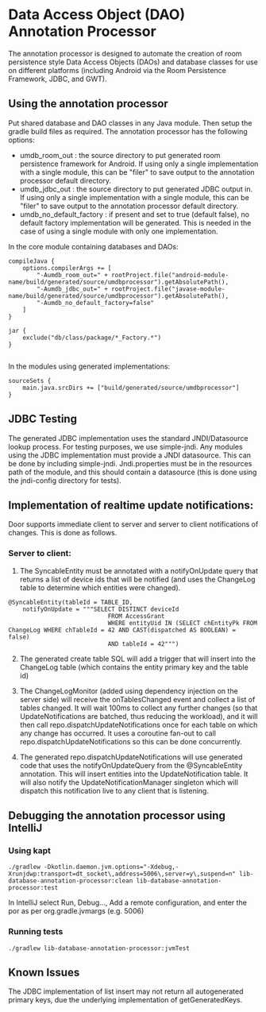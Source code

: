 # Data Access Object (DAO) Annotation Processor

The annotation processor is designed to automate the creation of room persistence
style Data Access Objects (DAOs) and database classes for use on different platforms
(including Android via the Room Persistence Framework, JDBC, and GWT).

## Using the annotation processor
Put shared database and DAO classes in any Java module. Then setup the
gradle build files as required. The annotation processor has the following
options:
* umdb_room_out : the source directory to put generated room persistence
framework for Android. If using only a single implementation with a single
module, this can be "filer" to save output to the annotation processor
default directory.
* umdb_jdbc_out : the source directory to put generated JDBC output in.
If using only a single implementation with a single
module, this can be "filer" to save output to the annotation processor
default directory.
* umdb_no_default_factory : if present and set to true (default false),
no default factory implementation will be generated. This is needed in
the case of using a single module with only one implementation.

In the core module containing databases and DAOs:
```
compileJava {
    options.compilerArgs += [
        "-Aumdb_room_out=" + rootProject.file("android-module-name/build/generated/source/umdbprocessor").getAbsolutePath(),
        "-Aumdb_jdbc_out=" + rootProject.file("javase-module-name/build/generated/source/umdbprocessor").getAbsolutePath(),
        "-Aumdb_no_default_factory=false"
    ]
}

jar {
    exclude("db/class/package/*_Factory.*")
}


```

In the modules using generated implementations:

```
sourceSets {
    main.java.srcDirs += ["build/generated/source/umdbprocessor"]
}
```

## JDBC Testing

The generated JDBC implementation uses the standard JNDI/Datasource lookup
process. For testing purposes, we use simple-jndi. Any modules using the
JDBC implementation must provide a JNDI datasource. This can be done by
including simple-jndi. Jndi.properties must be in the resources path of
the module, and this should contain a datasource (this is done using
the jndi-config directory for tests).

## Implementation of realtime update notifications:

Door supports immediate client to server and server to client notifications of changes. This is done
as follows.

### Server to client:

1. The SyncableEntity must be annotated with a notifyOnUpdate query that returns a list of device
ids that will be notified (and uses the ChangeLog table to determine which entities were changed).

```
@SyncableEntity(tableId = TABLE_ID,
    notifyOnUpdate = """SELECT DISTINCT deviceId
                            FROM AccessGrant
                            WHERE entityUid IN (SELECT chEntityPk FROM ChangeLog WHERE chTableId = 42 AND CAST(dispatched AS BOOLEAN) = false)
                            AND tableId = 42""")
```

2. The generated create table SQL will add a trigger that will insert into the ChangeLog table
(which contains the entity primary key and the table id)

3. The ChangeLogMonitor (added using dependency injection on the server side) will receive the
onTablesChanged event and collect a list of tables changed. It will wait 100ms to collect any further
changes (so that UpdateNotifications are batched, thus reducing the workload), and it will then call
repo.dispatchUpdateNotifications once for each table on which any change has occurred. It uses a
coroutine fan-out to call repo.dispatchUpdateNotifications so this can be done concurrently.

4. The generated repo.dispatchUpdateNotifications will use generated code that uses the
notifyOnUpdateQuery from the @SyncableEntity annotation. This will insert entities into the
UpdateNotification table. It will also notify the UpdateNotificationManager singleton which will
dispatch this notification live to any client that is listening.


## Debugging the annotation processor using IntelliJ

### Using kapt

```
./gradlew -Dkotlin.daemon.jvm.options="-Xdebug,-Xrunjdwp:transport=dt_socket\,address=5006\,server=y\,suspend=n" lib-database-annotation-processor:clean lib-database-annotation-processor:test
```

In IntelliJ select Run, Debug..., Add a remote configuration, and 
enter the por as per org.gradle.jvmargs (e.g. 5006)

### Running tests

```
./gradlew lib-database-annotation-processor:jvmTest
```

## Known Issues

The JDBC implementation of list insert may not return all autogenerated primary keys, 
due the underlying implementation of getGeneratedKeys.


